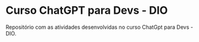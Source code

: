 # Curso ChatGPT para Devs - DIO
Repositório com as atividades desenvolvidas no curso ChatGpt para Devs - DIO.
